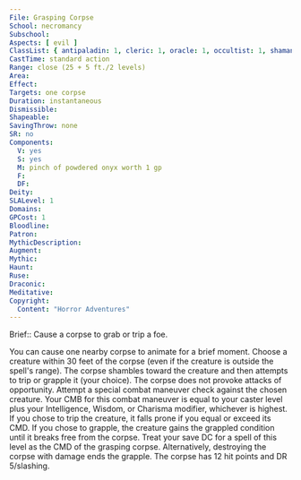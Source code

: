 ```yaml
---
File: Grasping Corpse
School: necromancy
Subschool: 
Aspects: [ evil ]
ClassList: { antipaladin: 1, cleric: 1, oracle: 1, occultist: 1, shaman: 1, sorcerer: 1, wizard: 1, spiritualist: 1, witch: 1 }
CastTime: standard action
Range: close (25 + 5 ft./2 levels)
Area: 
Effect: 
Targets: one corpse
Duration: instantaneous
Dismissible: 
Shapeable: 
SavingThrow: none
SR: no
Components:
  V: yes
  S: yes
  M: pinch of powdered onyx worth 1 gp
  F: 
  DF: 
Deity: 
SLALevel: 1
Domains: 
GPCost: 1
Bloodline: 
Patron: 
MythicDescription: 
Augment: 
Mythic: 
Haunt: 
Ruse: 
Draconic: 
Meditative: 
Copyright:
  Content: "Horror Adventures"
---
```

Brief:: Cause a corpse to grab or trip a foe.

You can cause one nearby corpse to animate for a brief moment. Choose a creature within 30 feet of the corpse (even if the creature is outside the spell's range). The corpse shambles toward the creature and then attempts to trip or grapple it (your choice). The corpse does not provoke attacks of opportunity.  Attempt a special combat maneuver check against the chosen creature. Your CMB for this combat maneuver is equal to your caster level plus your Intelligence, Wisdom, or Charisma modifier, whichever is highest. If you chose to trip the creature, it falls prone if you equal or exceed its CMD. If you chose to grapple, the  creature gains the grappled condition until it breaks free from the corpse. Treat your save DC for a spell of this level as the CMD of the grasping corpse. Alternatively, destroying the corpse with damage ends the grapple. The corpse has 12 hit points and DR 5/slashing.
